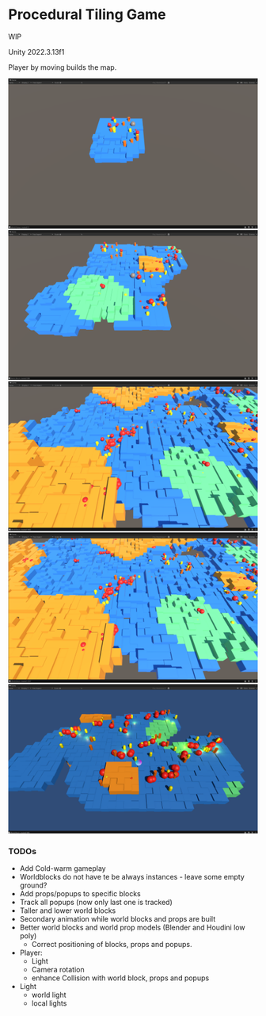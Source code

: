 # Procedural Tiling Game

WIP

Unity 2022.3.13f1

Player by moving builds the map.

![](RepoResources/1.png)
![](RepoResources/2.png)
![](RepoResources/3.png)
![](RepoResources/4.png)
![](RepoResources/5.png)

### TODOs

* Add Cold-warm gameplay
* Worldblocks do not have te be always instances - leave some empty ground?
* Add props/popups to specific blocks
* Track all popups (now only last one is tracked)
* Taller and lower world blocks
* Secondary animation while world blocks and props are built
* Better world blocks and world prop models (Blender and Houdini low poly)
  * Correct positioning of blocks, props and popups.
* Player: 
  * Light
  * Camera rotation
  * enhance Collision with world block, props and popups
* Light
  * world light
  * local lights